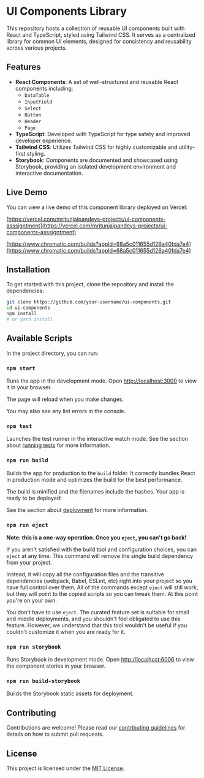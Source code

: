 # UI Components Library

This repository hosts a collection of reusable UI components built with React and TypeScript, styled using Tailwind CSS. It serves as a centralized library for common UI elements, designed for consistency and reusability across various projects.

## Features

*   **React Components**: A set of well-structured and reusable React components including:
    *   `DataTable`
    *   `InputField`
    *   `Select`
    *   `Button`
    *   `Header`
    *   `Page`
*   **TypeScript**: Developed with TypeScript for type safety and improved developer experience.
*   **Tailwind CSS**: Utilizes Tailwind CSS for highly customizable and utility-first styling.
*   **Storybook**: Components are documented and showcased using Storybook, providing an isolated development environment and interactive documentation.

## Live Demo

You can view a live demo of this component library deployed on Vercel:

[https://vercel.com/mritunjaipandeys-projects/ui-components-asssigntment](https://vercel.com/mritunjaipandeys-projects/ui-components-asssigntment)

[https://www.chromatic.com/builds?appId=68a5c011655d126a40fda7e4](https://www.chromatic.com/builds?appId=68a5c011655d126a40fda7e4)

## Installation

To get started with this project, clone the repository and install the dependencies:

```bash
git clone https://github.com/your-username/ui-components.git
cd ui-components
npm install
# or yarn install
```

## Available Scripts

In the project directory, you can run:

### `npm start`

Runs the app in the development mode.
Open [http://localhost:3000](http://localhost:3000) to view it in your browser.

The page will reload when you make changes.

You may also see any lint errors in the console.

### `npm test`

Launches the test runner in the interactive watch mode.
See the section about [running tests](https://facebook.github.io/create-react-app/docs/running-tests) for more information.

### `npm run build`

Builds the app for production to the `build` folder.
It correctly bundles React in production mode and optimizes the build for the best performance.

The build is minified and the filenames include the hashes.
Your app is ready to be deployed!

See the section about [deployment](https://facebook.github.io/create-react-app/docs/deployment) for more information.

### `npm run eject`

**Note: this is a one-way operation. Once you `eject`, you can't go back!**

If you aren't satisfied with the build tool and configuration choices, you can `eject` at any time. This command will remove the single build dependency from your project.

Instead, it will copy all the configuration files and the transitive dependencies (webpack, Babel, ESLint, etc) right into your project so you have full control over them. All of the commands except `eject` will still work, but they will point to the copied scripts so you can tweak them. At this point you're on your own.

You don't have to use `eject`. The curated feature set is suitable for small and middle deployments, and you shouldn't feel obligated to use this feature. However, we understand that this tool wouldn't be useful if you couldn't customize it when you are ready for it.

### `npm run storybook`

Runs Storybook in development mode.
Open [http://localhost:6006](http://localhost:6006) to view the component stories in your browser.

### `npm run build-storybook`

Builds the Storybook static assets for deployment.

## Contributing

Contributions are welcome! Please read our [contributing guidelines](CONTRIBUTING.md) for details on how to submit pull requests.

## License

This project is licensed under the [MIT License](LICENSE).
